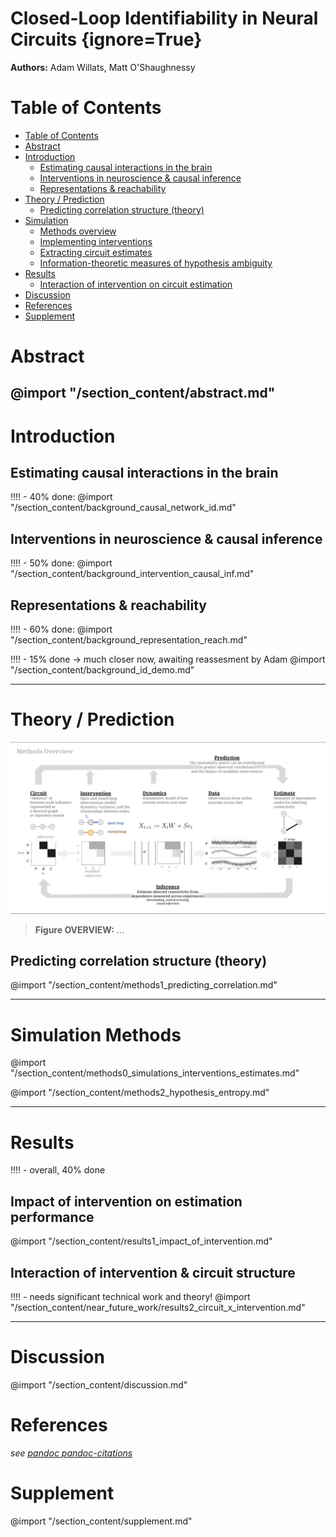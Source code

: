 # Closed-Loop Identifiability in Neural Circuits {ignore=True}
**Authors:** Adam Willats, Matt O'Shaughnessy
<!-- see also _meta folder, consider formatting as "YAML front matter" for pandoc -->

# Table of Contents

<!-- @ import "[TOC]" {cmd="toc" depthFrom=1 depthTo=2 orderedList=false} -->
<!-- code_chunk_output -->
- [Table of Contents](#table-of-contents)
- [Abstract](#abstract)
- [Introduction](#introduction)
  - [Estimating causal interactions in the brain](#estimating-causal-interactions-in-the-brain)
  - [Interventions in neuroscience & causal inference](#interventions-in-neuroscience-causal-inference)
  - [Representations & reachability](#representations-reachability)
- [Theory / Prediction](#theory-prediction)
  - [Predicting correlation structure (theory)](#predicting-correlation-structure-theory)
- [Simulation](#simulation)
  - [Methods overview](#methods-overview)
  - [Implementing interventions](#implementing-interventions)
  - [Extracting circuit estimates](#extracting-circuit-estimates)
  - [Information-theoretic measures of hypothesis ambiguity](#information-theoretic-measures-of-hypothesis-ambiguity)
- [Results](#results)
  - [Interaction of intervention on circuit estimation](#interaction-of-intervention-on-circuit-estimation)
  <!-- - [Interaction of intervention & circuit structure](#interaction-of-intervention-circuit-structure) -->
- [Discussion](#discussion)
- [References](#references)
- [Supplement](#supplement)
<!-- /code_chunk_output -->

# Abstract
@import "/section_content/abstract.md"
----
# Introduction

## Estimating causal interactions in the brain

!!!! - 40% done:
@import "/section_content/background_causal_network_id.md"

## Interventions in neuroscience & causal inference
!!!! - 50% done:
@import "/section_content/background_intervention_causal_inf.md"

## Representations & reachability
!!!! - 60% done:
@import "/section_content/background_representation_reach.md"

!!!! - 15% done -> much closer now, awaiting reassesment by Adam
@import "/section_content/background_id_demo.md"

----
# Theory / Prediction
<!-- <img src="/figures/core_figure_sketches/figure2_sketch.png" width="500"/> -->
![](/figures/core_figure_sketches/methods_overview_pipeline_sketch.png)
> **Figure OVERVIEW:** ...

<!-- ![](/figures/misc_figure_sketches/intervention_identifiability_concept.png) -->
## Predicting correlation structure (theory)

@import "/section_content/methods1_predicting_correlation.md"

----
# Simulation Methods

<!-- ## Network simulations (simulation)
## Implementing interventions (simulation)
## Extracting circuit estimates (empirical) -->
@import "/section_content/methods0_simulations_interventions_estimates.md"

<!-- ## Information-theoretic measures of hypothesis ambiguity -->
@import "/section_content/methods2_hypothesis_entropy.md"

----

# Results
!!!! - overall, 40% done

## Impact of intervention on estimation performance
@import "/section_content/results1_impact_of_intervention.md"

## Interaction of intervention & circuit structure
!!!! - needs significant technical work and theory!
@import "/section_content/near_future_work/results2_circuit_x_intervention.md"

----

# Discussion
@import "/section_content/discussion.md"

# References
*see [pandoc pandoc-citations](https://github.com/shd101wyy/markdown-preview-enhanced/blob/master/docs/pandoc-bibliographies-and-citations.md)*

# Supplement
@import "/section_content/supplement.md"
